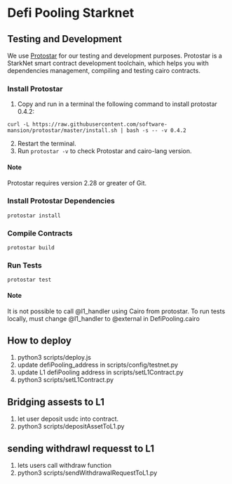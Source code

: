 # Defi Pooling Starknet

## Testing and Development

We use [Protostar](https://docs.swmansion.com/protostar/) for our testing and development purposes. 
Protostar is a StarkNet smart contract development toolchain, which helps you with dependencies management, compiling and testing cairo contracts.
### Install Protostar


1. Copy and run in a terminal the following command to install protostar 0.4.2:
```
curl -L https://raw.githubusercontent.com/software-mansion/protostar/master/install.sh | bash -s -- -v 0.4.2
```
2. Restart the terminal.
3. Run `protostar -v` to check Protostar and cairo-lang version.

#### Note 
Protostar requires version 2.28 or greater of Git.


### Install Protostar Dependencies

```
protostar install
```

### Compile Contracts
```
protostar build
```

### Run Tests
```
protostar test
```

#### Note 
It is not possible to call @l1_handler using Cairo from protostar. To run tests locally, must change @l1_handler to @external in DefiPooling.cairo

## How to deploy
1) python3 scripts/deploy.js
2) update defiPooling_address in scripts/config/testnet.py
3) update L1 defiPooling address in scripts/setL1Contract.py
4) python3 scripts/setL1Contract.py


## Bridging assests to L1
1) let user deposit usdc into contract.
2) python3 scripts/depositAssetToL1.py 


## sending withdrawl requesst to L1
1) lets users call withdraw function
3) python3 scripts/sendWithdrawalRequestToL1.py 
